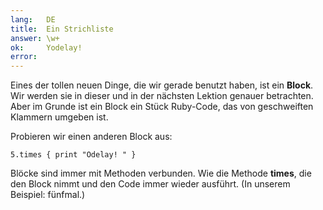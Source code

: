 ```yaml
---
lang:   DE
title:  Ein Strichliste
answer: \w+
ok:     Yodelay!
error:
---
```


Eines der tollen neuen Dinge, die wir gerade benutzt haben, ist ein __Block__. 
Wir werden sie in dieser und in der nächsten Lektion genauer betrachten. Aber 
im Grunde ist ein Block ein Stück Ruby-Code, das von geschweiften Klammern 
umgeben ist.

Probieren wir einen anderen Block aus:

    5.times { print "Odelay! " }

Blöcke sind immer mit Methoden verbunden. Wie die Methode __times__, die den 
Block nimmt und den Code immer wieder ausführt. (In unserem Beispiel: fünfmal.)